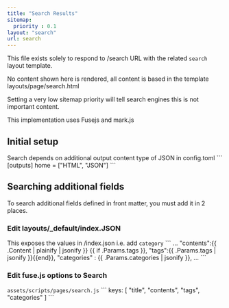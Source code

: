 ```yaml
---
title: "Search Results"
sitemap:
  priority : 0.1
layout: "search"
url: search
---
```



This file exists solely to respond to /search URL with the related `search` layout template.

No content shown here is rendered, all content is based in the template layouts/page/search.html

Setting a very low sitemap priority will tell search engines this is not important content.

This implementation uses Fusejs and mark.js


## Initial setup

Search  depends on additional output content type of JSON in config.toml
\```
[outputs]
  home = ["HTML", "JSON"]
\```

## Searching additional fields

To search additional fields defined in front matter, you must add it in 2 places.

### Edit layouts/_default/index.JSON
This exposes the values in /index.json
i.e. add `category`
\```
...
  "contents":{{ .Content | plainify | jsonify }}
  {{ if .Params.tags }},
  "tags":{{ .Params.tags | jsonify }}{{end}},
  "categories" : {{ .Params.categories | jsonify }},
...
\```

### Edit fuse.js options to Search
`assets/scripts/pages/search.js`
\```
keys: [
  "title",
  "contents",
  "tags",
  "categories"
]
\```

